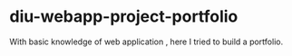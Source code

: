 # diu-webapp-project-portfolio
With basic knowledge of web application , here I tried to build a portfolio.
